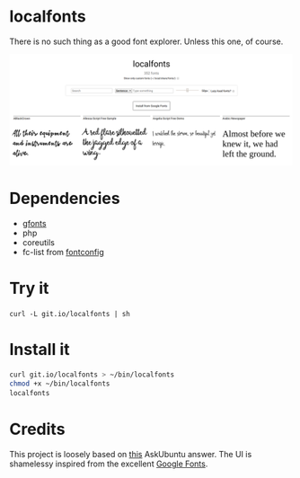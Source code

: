 # localfonts

There is no such thing as a good font explorer. Unless this one, of course.

![localfonts](localfonts.png)

# Dependencies

- [gfonts](https://github.com/MrYakobo/gfonts)
- php
- coreutils
- fc-list from [fontconfig](https://www.freedesktop.org/wiki/Software/fontconfig/)

# Try it

`curl -L git.io/localfonts | sh`

# Install it

```bash
curl git.io/localfonts > ~/bin/localfonts
chmod +x ~/bin/localfonts
localfonts
```

# Credits

This project is loosely based on [this](https://askubuntu.com/a/1005724/) AskUbuntu answer. The UI is shamelessy inspired from the excellent [Google Fonts](https://fonts.google.com).
